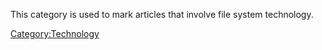 This category is used to mark articles that involve file system
technology.

[Category:Technology](Category:Technology "wikilink")